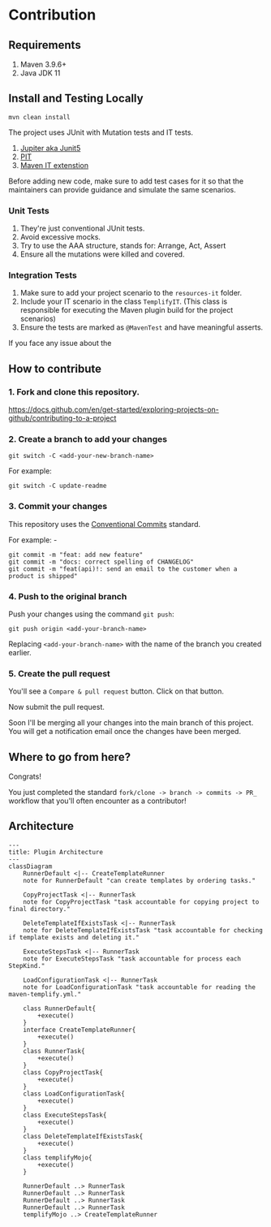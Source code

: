 # Contribution

## Requirements

1. Maven 3.9.6+
2. Java JDK 11

## Install and Testing Locally

`mvn clean install`

The project uses JUnit with Mutation tests and IT tests.

1. [Jupiter aka Junit5](https://junit.org/junit5/)
2. [PIT](https://pitest.org/)
3. [Maven IT extenstion](https://github.com/khmarbaise/maven-it-extension)

Before adding new code, make sure to add test cases for it so that the maintainers can provide guidance and simulate the same scenarios.

### Unit Tests

1. They're just conventional JUnit tests.
2. Avoid excessive mocks.
3. Try to use the AAA structure, stands for: Arrange, Act, Assert
4. Ensure all the mutations were killed and covered.

### Integration Tests

1. Make sure to add your project scenario to the `resources-it` folder.
2. Include your IT scenario in the class `TemplifyIT`. (This class is responsible for executing the Maven plugin build for the project scenarios)
3. Ensure the tests are marked as `@MavenTest` and have meaningful asserts.

If you face any issue about the 

## How to contribute

### 1. Fork and clone this repository.

https://docs.github.com/en/get-started/exploring-projects-on-github/contributing-to-a-project

### 2. Create a branch to add your changes

```
git switch -C <add-your-new-branch-name>
```

For example:

```
git switch -C update-readme
```

### 3. Commit your changes

This repository uses the [Conventional Commits](https://www.conventionalcommits.org/en/v1.0.0/) standard. 

For example:
    -
```
git commit -m "feat: add new feature" 
git commit -m "docs: correct spelling of CHANGELOG" 
git commit -m "feat(api)!: send an email to the customer when a product is shipped" 

```

### 4. Push to the original branch

Push your changes using the command `git push`:

```
git push origin <add-your-branch-name>
```

Replacing `<add-your-branch-name>` with the name of the branch you created earlier.

### 5. Create the pull request

You'll see a `Compare & pull request` button. Click on that button.

Now submit the pull request.

Soon I'll be merging all your changes into the main branch of this project. You will get a notification email once the changes have been merged.


## Where to go from here?

Congrats!  

You just completed the standard `fork/clone -> branch -> commits -> PR_` workflow that you'll often encounter as a contributor!

## Architecture


```mermaid
---
title: Plugin Architecture
---
classDiagram
    RunnerDefault <|-- CreateTemplateRunner
    note for RunnerDefault "can create templates by ordering tasks."

    CopyProjectTask <|-- RunnerTask
    note for CopyProjectTask "task accountable for copying project to final directory."

    DeleteTemplateIfExistsTask <|-- RunnerTask
    note for DeleteTemplateIfExistsTask "task accountable for checking if template exists and deleting it."

    ExecuteStepsTask <|-- RunnerTask
    note for ExecuteStepsTask "task accountable for process each StepKind."

    LoadConfigurationTask <|-- RunnerTask
    note for LoadConfigurationTask "task accountable for reading the maven-templify.yml."

    class RunnerDefault{
        +execute()
    }
    interface CreateTemplateRunner{
        +execute()
    }
    class RunnerTask{
        +execute()
    }
    class CopyProjectTask{
        +execute()
    }
    class LoadConfigurationTask{
        +execute()
    }
    class ExecuteStepsTask{
        +execute()
    }
    class DeleteTemplateIfExistsTask{
        +execute()
    }
    class templifyMojo{
        +execute()
    }

    RunnerDefault ..> RunnerTask
    RunnerDefault ..> RunnerTask
    RunnerDefault ..> RunnerTask
    RunnerDefault ..> RunnerTask
    templifyMojo ..> CreateTemplateRunner
```
